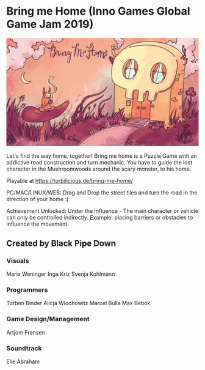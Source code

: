 # Bring me Home (Inno Games Global Game Jam 2019)
![alt text](Repo_assets/Unbenanntes_Werk.png "")

Let's find the way home, together!
Bring me home is a Puzzle Game with an addictive road construction and turn mechanic. 
You have to guide the lost character in the Mushroomwoods around the scary monster, to his home. 

Playable at https://torbilicious.de/bring-me-home/

PC/MAC/LINUX/WEB:
Drag and Drop the street tiles and turn the road in the direction of your home :)

Achievement Unlocked: Under the Influence - The main character or vehicle can only be controlled indirectly. Example: placing barriers or obstacles to influence the movement.


## Created by Black Pipe Down

### Visuals
Maria Weninger
Inga Kriz
Svenja Kohlmann

### Programmers
Torben Binder
Alicja Wlochowitz
Marcel Bulla
Max Bebök

### Game Design/Management
Artjom Fransen

### Soundtrack
Elie Abraham